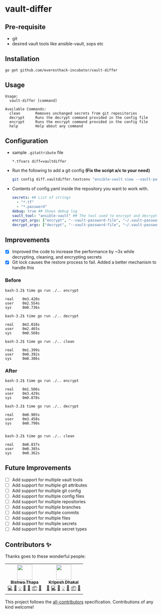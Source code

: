 # vault-differ

## Pre-requisite
- git
- desired vault tools like ansible-vault, sops etc

## Installation
```
go get github.com/everesthack-incubator/vault-differ
```
## Usage 
```
Usage:
  vault-differ [command]

Available Commands:
  clean       Removes unchanged secrets from git repositories
  decrypt     Runs the decrypt command provided in the config file
  encrypt     Runs the encrypt command provided in the config file
  help        Help about any command
```
## Configuration
- sample `.gitattribute` file
  ```
  *.tfvars diff=vaultdiffer
  ```
- Run the following to add a git config **(Fix the script a/c to your need)**
  ```bash
  git config diff.vaultdiffer.textconv "ansible-vault view --vault-password-file ~/.vault_password_file "
  ```
- Contents of config.yaml inside the repository you want to work with. 
  ```yaml
  secrets: ## List of strings 
    - "*.tf"
    - "*.password"
  debug: true ## Shows debug log
  vault_tool: "ansible-vault" ## The tool used to encrypt and decrypt secrets
  encrypt_args: ["encrypt", "--vault-password-file", "~/.vault-password-file"] ## arguments used to encrypt (and clean) the secrets
  decrypt_args: ["decrypt", "--vault-password-file", "~/.vault-password-file"] ## arguments used to decrypt the secrets 
  ```
## Improvements
- [x] Improved the code to increase the performance by ~3x while decrypting, cleaning, and encrypting secrets
- [x] Git lock causes the restore process to fail. Added a better mechanism to handle this 
### Before
```
bash-3.2$ time go run ./.. encrypt

real    0m3.420s
user    0m2.554s
sys     0m0.736s

bash-3.2$ time go run ./.. decrypt

real    0m3.018s
user    0m2.465s
sys     0m0.568s

bash-3.2$ time go run ./.. clean

real    0m1.399s
user    0m0.392s
sys     0m0.386s
```

### After
```
bash-3.2$ time go run ./.. encrypt

real    0m1.506s
user    0m3.429s
sys     0m0.878s

bash-3.2$ time go run ./.. decrypt

real    0m0.905s
user    0m3.458s
sys     0m0.790s


bash-3.2$ time go run ./.. clean

real    0m0.837s
user    0m0.385s
sys     0m0.362s
```

## Future Improvements 
- [ ] Add support for multiple vault tools
- [ ] Add support for multiple git attributes
- [ ] Add support for multiple git config
- [ ] Add support for multiple config files
- [ ] Add support for multiple repositories
- [ ] Add support for multiple branches
- [ ] Add support for multiple commits
- [ ] Add support for multiple files
- [ ] Add support for multiple secrets
- [ ] Add support for multiple secret types

## Contributors ✨

Thanks goes to these wonderful people:

<!-- ALL-CONTRIBUTORS-LIST:START - Do not remove or modify this section -->
<!-- prettier-ignore-start -->
<!-- markdownlint-disable -->
<table>
  <tr>
    <td align="center"><a href="https://www.thapabishwa.de/"><img src="https://avatars1.githubusercontent.com/u/15176360?v=4?s=50" width="50px;" alt=""/><br /><sub><b>Bishwa Thapa</b></sub></a><br /><a href="https://github.com/everesthack-incubator/vault-differ/commits?author=thapabishwa" title="Code">💻</a> <a href="https://github.com/everesthack-incubator/vault-differ/commits?author=thapabishwa" title="Documentation">📖</a> <a href="#example-thapabishwa" title="Examples">💡</a> <a href="#ideas-thapabishwa" title="Ideas, Planning, & Feedback">🤔</a> <a href="#maintenance-thapabishwa" title="Maintenance">🚧</a> <a href="#platform-thapabishwa" title="Packaging/porting to new platform">📦</a> <a href="#research-thapabishwa" title="Research">🔬</a></td>
    <td align="center"><a href="https://github.com/Kripesh4569"><img src="https://avatars2.githubusercontent.com/u/11332619?v=4?s=50" width="50px;" alt=""/><br /><sub><b>Kripesh Dhakal</b></sub></a><br /><a href="https://github.com/everesthack-incubator/vault-differ/issues?q=author%3AKripesh4569" title="Bug reports">🐛</a> <a href="https://github.com/everesthack-incubator/vault-differ/commits?author=Kripesh4569" title="Code">💻</a> <a href="https://github.com/everesthack-incubator/vault-differ/commits?author=Kripesh4569" title="Documentation">📖</a> <a href="#example-Kripesh4569" title="Examples">💡</a> <a href="#ideas-Kripesh4569" title="Ideas, Planning, & Feedback">🤔</a> <a href="#platform-Kripesh4569" title="Packaging/porting to new platform">📦</a> <a href="https://github.com/everesthack-incubator/vault-differ/pulls?q=is%3Apr+reviewed-by%3AKripesh4569" title="Reviewed Pull Requests">👀</a></td>
  </tr>
</table>

<!-- markdownlint-restore -->
<!-- prettier-ignore-end -->

<!-- ALL-CONTRIBUTORS-LIST:END -->

This project follows the [all-contributors](https://github.com/all-contributors/all-contributors) specification. Contributions of any kind welcome!